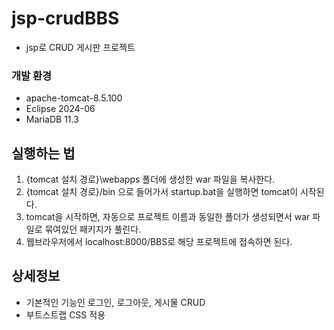 # jsp-crudBBS
- jsp로 CRUD 게시판 프로젝트

### 개발 환경
- apache-tomcat-8.5.100
- Eclipse 2024-06
- MariaDB 11.3

## 실행하는 법
1. {tomcat 설치 경로}\webapps 폴더에 생성한 war 파일을 복사한다.
2. {tomcat 설치 경로}/bin 으로 들어가서 startup.bat을 실행하면 tomcat이 시작된다.
3. tomcat을 시작하면, 자동으로 프로젝트 이름과 동일한 폴더가 생성되면서 war 파일로 묶여있던 패키지가 풀린다.
4. 웹브라우저에서 localhost:8000/BBS로 해당 프로젝트에 접속하면 된다.

## 상세정보
- 기본적인 기능인 로그인, 로그아웃, 게시물 CRUD
- 부트스트랩 CSS 적용
